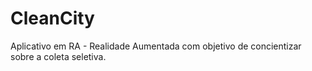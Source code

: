 # CleanCity

Aplicativo em RA - Realidade Aumentada com objetivo de concientizar sobre a coleta seletiva.
